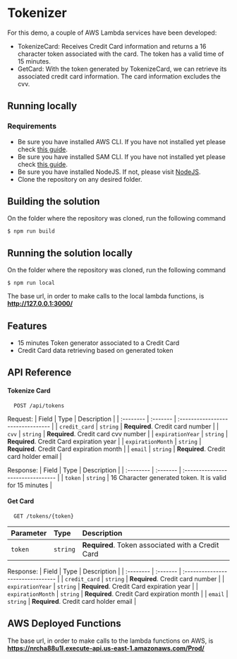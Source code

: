 
# Tokenizer

For this demo, a couple of AWS Lambda services have been developed:

* TokenizeCard: Receives Credit Card information and returns a 16 character token associated with the card. The token has a valid time of 15 minutes.
* GetCard: With the token generated by TokenizeCard, we can retrieve its associated credit card information. The card information excludes the cvv.




## Running locally

### Requirements
* Be sure you have installed AWS CLI. If you have not installed yet please check [this guide](https://docs.aws.amazon.com/cli/latest/userguide/getting-started-install.html).
* Be sure you have installed SAM CLI. If you have not installed yet please check [this guide](https://docs.aws.amazon.com/serverless-application-model/latest/developerguide/serverless-sam-cli-install.html).
* Be sure you have installed NodeJS. If not, please visit [NodeJS](https://nodejs.org/en/).
* Clone the repository on any desired folder.


## Building the solution
On the folder where the repository was cloned, run the following command

```
$ npm run build
```


## Running the solution locally
On the folder where the repository was cloned, run the following command

```
$ npm run local
```

The base url, in order to make calls to the local lambda functions, is **http://127.0.0.1:3000/**

## Features

- 15 minutes Token generator associated to a Credit Card
- Credit Card data retrieving based on generated token

## API Reference

#### Tokenize Card

```http
  POST /api/tokens
```

Request:
| Field | Type     | Description                       |
| :-------- | :------- | :-------------------------------- |
| `credit_card`      | `string` | **Required**. Credit card number |
| `cvv`      | `string` | **Required**. Credit card cvv number |
| `expirationYear`      | `string` | **Required**. Credit Card expiration year |
| `expirationMonth`      | `string` | **Required**. Credit Card expiration month |
| `email`      | `string` | **Required**. Credit card holder email |

Response:
| Field | Type     | Description                       |
| :-------- | :------- | :-------------------------------- |
| `token`      | `string` | 16 Character generated token. It is valid for 15 minutes |

#### Get Card

```http
  GET /tokens/{token}
```

| Parameter | Type     | Description                |
| :-------- | :------- | :------------------------- |
| `token` | `string` | **Required**. Token associated with a Credit Card |

Response:
| Field | Type     | Description                       |
| :-------- | :------- | :-------------------------------- |
| `credit_card`      | `string` | **Required**. Credit card number |
| `expirationYear`      | `string` | **Required**. Credit Card expiration year |
| `expirationMonth`      | `string` | **Required**. Credit Card expiration month |
| `email`      | `string` | **Required**. Credit card holder email |





## AWS Deployed Functions

The base url, in order to make calls to the lambda functions on AWS, is **https://nrcha88u1l.execute-api.us-east-1.amazonaws.com/Prod/**
